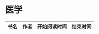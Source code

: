 # 医学


 书名  | 作者  | 开始阅读时间  | 结束时间  
------------  | -------------  |------------- |------------- | 
